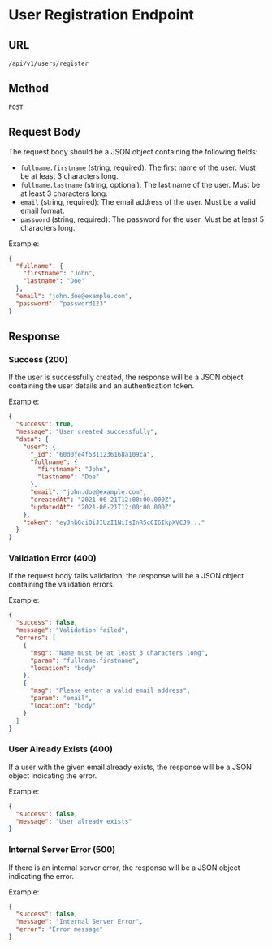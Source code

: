 # User Registration Endpoint

## URL
`/api/v1/users/register`

## Method
`POST`

## Request Body
The request body should be a JSON object containing the following fields:

- `fullname.firstname` (string, required): The first name of the user. Must be at least 3 characters long.
- `fullname.lastname` (string, optional): The last name of the user. Must be at least 3 characters long.
- `email` (string, required): The email address of the user. Must be a valid email format.
- `password` (string, required): The password for the user. Must be at least 5 characters long.

Example:
```json
{
  "fullname": {
    "firstname": "John",
    "lastname": "Doe"
  },
  "email": "john.doe@example.com",
  "password": "password123"
}
```

## Response

### Success (200)
If the user is successfully created, the response will be a JSON object containing the user details and an authentication token.

Example:
```json
{
  "success": true,
  "message": "User created successfully",
  "data": {
    "user": {
      "_id": "60d0fe4f5311236168a109ca",
      "fullname": {
        "firstname": "John",
        "lastname": "Doe"
      },
      "email": "john.doe@example.com",
      "createdAt": "2021-06-21T12:00:00.000Z",
      "updatedAt": "2021-06-21T12:00:00.000Z"
    },
    "token": "eyJhbGciOiJIUzI1NiIsInR5cCI6IkpXVCJ9..."
  }
}
```

### Validation Error (400)
If the request body fails validation, the response will be a JSON object containing the validation errors.

Example:
```json
{
  "success": false,
  "message": "Validation failed",
  "errors": [
    {
      "msg": "Name must be at least 3 characters long",
      "param": "fullname.firstname",
      "location": "body"
    },
    {
      "msg": "Please enter a valid email address",
      "param": "email",
      "location": "body"
    }
  ]
}
```

### User Already Exists (400)
If a user with the given email already exists, the response will be a JSON object indicating the error.

Example:
```json
{
  "success": false,
  "message": "User already exists"
}
```

### Internal Server Error (500)
If there is an internal server error, the response will be a JSON object indicating the error.

Example:
```json
{
  "success": false,
  "message": "Internal Server Error",
  "error": "Error message"
}
```
